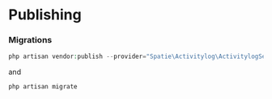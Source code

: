 # Publishing
### Migrations
```php
php artisan vendor:publish --provider="Spatie\Activitylog\ActivitylogServiceProvider" --tag="activitylog-migrations"
```

and

```php
php artisan migrate
```
